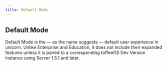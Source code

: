 ```yaml
---
title: Default Mode
---
```


## Default Mode
Default Mode is the — as the name suggests — default user experience in unicorn. Unlike Enterprise and Education, it does not include their expanded features unless it is paired to a corresponding toffeeOS Dev Version instance using Server 1.5.1 and later.
